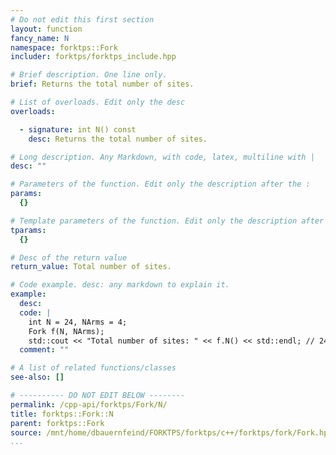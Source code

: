 ```yaml
---
# Do not edit this first section
layout: function
fancy_name: N
namespace: forktps::Fork
includer: forktps/forktps_include.hpp

# Brief description. One line only.
brief: Returns the total number of sites.

# List of overloads. Edit only the desc
overloads:

  - signature: int N() const
    desc: Returns the total number of sites.

# Long description. Any Markdown, with code, latex, multiline with |
desc: ""

# Parameters of the function. Edit only the description after the :
params:
  {}

# Template parameters of the function. Edit only the description after the :
tparams:
  {}

# Desc of the return value
return_value: Total number of sites.

# Code example. desc: any markdown to explain it.
example:
  desc: 
  code: |
    int N = 24, NArms = 4;
    Fork f(N, NArms);
    std::cout << "Total number of sites: " << f.N() << std::endl; // 24
  comment: ""

# A list of related functions/classes
see-also: []

# ---------- DO NOT EDIT BELOW --------
permalink: /cpp-api/forktps/Fork/N/
title: forktps::Fork::N
parent: forktps::Fork
source: /mnt/home/dbauernfeind/FORKTPS/forktps/c++/forktps/fork/Fork.hpp
...
```


